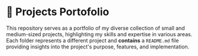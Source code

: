 # :bookmark_tabs: Projects Portofolio
This repository serves as a portfolio of my diverse collection of small and medium-sized projects, highlighting my skills and expertise in various areas.\
Each folder represents a different project and **contains** a ``README.md`` file providing insights into the project's purpose, features, and implementation.
